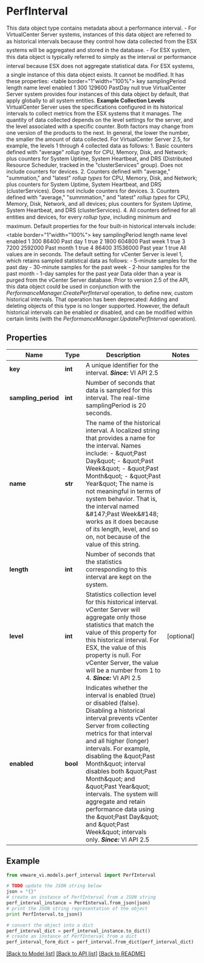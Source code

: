 # PerfInterval

This data object type contains metadata about a performance interval. - For VirtualCenter Server systems, instances of this data object are   referred to as &#147;historical intervals&#148; because they control   how data collected from the ESX systems will be aggregated and stored   in the database. - For ESX system, this data object is typically referred to simply as the   &#147;interval&#148; or &#147;performance interval&#148; because ESX   does not aggregate statistical data.     For ESX systems, a single instance of this data object exists. It cannot be modified. It has these properties: <table border=\"1\"width=\"100%\"> <tr> <th>key</th> <th>samplingPeriod</th> <th>length</th> <th>name</th> <th>level</th> <th>enabled</th> </tr> <tr> <td>1</td> <td>300</td> <td>129600</td> <td>PastDay</td> <td>null</td> <td>true</td> </tr> </table>  VirtualCenter Server system provides four instances of this data object by default, that apply globally to all system entities.  **Example Collection Levels**   VirtualCenter Server uses the specifications configured in its historical intervals to collect metrics from the ESX systems that it manages. The quantity of data collected depends on the level settings for the server, and the level associated with a specific counter. Both factors may change from one version of the products to the next. In general, the lower the number, the smaller the amount of data collected. For VirtualCenter Server 2.5, for example, the levels 1 through 4 collected data as follows: 1. Basic counters defined with \"average\" *rollup type* for CPU, Memory,    Disk, and Network; plus counters for System Uptime, System Heartbeat,    and DRS (Distributed Resource Scheduler, tracked in the    \"clusterServices\" group). Does not include counters for devices. 2. Counters defined with \"average,\" \"summation,\" and \"latest\" *rollup types* for CPU,    Memory, Disk, and Network; plus counters for System Uptime, System    Heartbeat, and DRS (clusterServices). Does not include counters for    devices. 3. Counters defined with \"average,\" \"summmation,\" and \"latest\" *rollup types* for CPU,    Memory, Disk, Network, and all devices; plus counters for System    Uptime, System Heartbeat, and DRS (clusterServices). 4. All counters defined for all entities and devices, for every *rollup type*, including    &#147;minimum&#148; and &#147;maximum&#46;&#148;      Default properties for the four built-in historical intervals include: <table border=\"1\"width=\"100%\"> <tr> <th>key</th> <th>samplingPeriod</th> <th>length</th> <th>name</th> <th>level</th> <th>enabled</th> </tr> <tr> <td>1</td> <td>300</td> <td>86400</td> <td>Past&nbsp;day</td> <td>1</td> <td>true</td> </tr> <tr> <td>2</td> <td>1800</td> <td>604800</td> <td>Past&nbsp;week</td> <td>1</td> <td>true</td> </tr> <tr> <td>3</td> <td>7200</td> <td>2592000</td> <td>Past&nbsp;month</td> <td>1</td> <td>true</td> </tr> <tr> <td>4</td> <td>86400</td> <td>31536000</td> <td>Past&nbsp;year</td> <td>1</td> <td>true</td> </tr> </table>  All values are in seconds. The default setting for vCenter Server is level 1, which retains sampled statistical data as follows: - 5-minute samples for the past day - 30-minute samples for the past week - 2-hour samples for the past month - 1-day samples for the past year     Data older than a year is purged from the vCenter Server database.  Prior to version 2&#46;5 of the API, this data object could be used in conjunction with the *PerformanceManager.CreatePerfInterval* operation, to define new, custom historical intervals. That operation has been deprecated: Adding and deleting objects of this type is no longer supported. However, the default historical intervals can be enabled or disabled, and can be modified within certain limits (with the *PerformanceManager.UpdatePerfInterval* operation)&#46; 

## Properties
Name | Type | Description | Notes
------------ | ------------- | ------------- | -------------
**key** | **int** | A unique identifier for the interval.  ***Since:*** VI API 2.5  | 
**sampling_period** | **int** | Number of seconds that data is sampled for this interval.  The real-time samplingPeriod is 20 seconds.  | 
**name** | **str** | The name of the historical interval.  A localized string that provides a name for the interval. Names include: - \&quot;Past Day\&quot; - \&quot;Past Week\&quot; - \&quot;Past Month\&quot; - \&quot;Past Year\&quot;    The name is not meaningful in terms of system behavior. That is, the interval named &amp;#147;Past Week&amp;#148; works as it does because of its length, level, and so on, not because of the value of this string.  | 
**length** | **int** | Number of seconds that the statistics corresponding to this interval are kept on the system.  | 
**level** | **int** | Statistics collection level for this historical interval.  vCenter Server will aggregate only those statistics that match the value of this property for this historical interval. For ESX, the value of this property is null. For vCenter Server, the value will be a number from 1 to 4.  ***Since:*** VI API 2.5  | [optional] 
**enabled** | **bool** | Indicates whether the interval is enabled (true) or disabled (false).  Disabling a historical interval prevents vCenter Server from collecting metrics for that interval and all higher (longer) intervals.  For example, disabling the \&quot;Past Month\&quot; interval disables both \&quot;Past Month\&quot; and \&quot;Past Year\&quot; intervals. The system will aggregate and retain performance data using the \&quot;Past Day\&quot; and \&quot;Past Week\&quot; intervals only.  ***Since:*** VI API 2.5  | 

## Example

```python
from vmware_vi.models.perf_interval import PerfInterval

# TODO update the JSON string below
json = "{}"
# create an instance of PerfInterval from a JSON string
perf_interval_instance = PerfInterval.from_json(json)
# print the JSON string representation of the object
print PerfInterval.to_json()

# convert the object into a dict
perf_interval_dict = perf_interval_instance.to_dict()
# create an instance of PerfInterval from a dict
perf_interval_form_dict = perf_interval.from_dict(perf_interval_dict)
```
[[Back to Model list]](../README.md#documentation-for-models) [[Back to API list]](../README.md#documentation-for-api-endpoints) [[Back to README]](../README.md)


